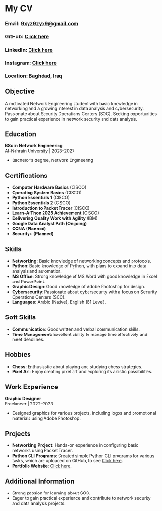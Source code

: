 # My CV
### Email: 9xyz9zyx9@gmail.com  
### GitHub: [Click here](https://github.com/muhmedsadiqjasim)  
### LinkedIn: [Click here](https://www.linkedin.com/in/muhmedsadiqjasim/)  
### Instagram: [Click here](https://www.instagram.com/muhmedsadiqjasim/)
### Location: Baghdad, Iraq

## Objective  
A motivated Network Engineering student with basic knowledge in networking and a growing
interest in data analysis and cybersecurity. Passionate about Security Operations Centers
(SOC). Seeking opportunities to gain practical experience in network security and data
analysis.

## Education  
**BSc in Network Engineering**  
Al-Nahrain University | 2023–2027  
- Bachelor's degree, Network Engineering

## Certifications
- **Computer Hardware Basics** (CISCO)  
- **Operating System Basics** (CISCO)  
- **Python Essentials 1** (CISCO)  
- **Python Essentials 2** (CISCO)  
- **Introduction to Packet Tracer** (CISCO)  
- **Learn-A-Thon 2025 Achievement** (CISCO)  
- **Delivering Quality Work with Agility** (IBM)
- **Google Data Analyst Path (Ongoing)**  
- **CCNA (Planned)**  
- **Security+ (Planned)**  

## Skills  
- **Networking**: Basic knowledge of networking concepts and protocols.  
- **Python**: Basic knowledge of Python, with plans to expand into data analysis and automation.  
- **MS Office**: Strong knowledge of MS Word with good knowledge in Excel and PowerPoint.  
- **Graphic Design**: Good knowledge of Adobe Photoshop for design.  
- **Cybersecurity**: Passionate about cybersecurity with a focus on Security Operations Centers (SOC).  
- **Languages**: Arabic (Native), English (B1 Level).  

## Soft Skills  
- **Communication**: Good written and verbal communication skills.  
- **Time Management**: Excellent ability to manage time effectively and meet deadlines.

## Hobbies  
- **Chess**: Enthusiastic about playing and studying chess strategies.  
- **Pixel Art**: Enjoy creating pixel art and exploring its artistic possibilities.

## Work Experience  
**Graphic Designer**  
Freelancer | 2022–2023  
- Designed graphics for various projects, including logos and promotional materials using
Adobe Photoshop.

## Projects  
- **Networking Project**: Hands-on experience in configuring basic networks using Packet Tracer.  
- **Python CLI Programs**: Created simple Python CLI programs for various tasks, which are
uploaded on GitHub, to see [Click here](https://github.com/muhmedsadiqjasim/Python-CLI-simple-programs).
- **Portfolio Website**: [Click here](https://muhmedsadiqjasim.github.io/Portfolio/).

## Additional Information  
- Strong passion for learning about SOC.  
- Eager to gain practical experience and contribute to network security and data analysis projects.  
